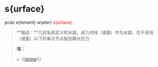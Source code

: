 # s{urface}
pcdc e{lement} w{ater} <span style='color: red;'>s{urface}</span>
> **描述：**几何名称定义的水面。该几何线（或面）作为水面，位于该线（或面）以下的单元节点施加静水压力

> 
> **值：**
> 
> s（[[string](数据类型/string/)/)）

